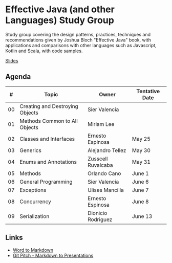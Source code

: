 # Effective Java (and other Languages) Study Group

Study group covering the design patterns, practices, techniques and recommendations given by Joshua Bloch "Effective
Java" book, with applications and comparisons with other languages such as Javascript, Kotlin and Scala, with code
samples.

<a href="https://gitpitch.com/j4Guanatos/effective-java/master">Slides</a>

## Agenda

| #  | Topic                           | Owner              | Tentative Date |
| -- | ------------------------------- | ------------------ | -------------- |
| 00 | Creating and Destroying Objects | Sier Valencia      |                |
| 01 | Methods Common to All Objects   | Miriam Lee         |                |
| 02 | Classes and Interfaces          | Ernesto Espinosa   | May 25         |
| 03 | Generics                        | Alejandro Tellez   | May 30         |
| 04 | Enums and Annotations           | Zusscell Ruvalcaba | May 31         |
| 05 | Methods                         | Orlando Cano       | June 1         |
| 06 | General Programming             | Sier Valencia      | June 6         |
| 07 | Exceptions                      | Ulises Mancilla    | June 7         |
| 08 | Concurrency                     | Ernesto Espinosa   | June 8         |
| 09 | Serialization                   | Dionicio Rodriguez | June 13        |

## Links

* [Word to Markdown](https://word-to-markdown.herokuapp.com/)
* [Git Pitch - Markdown to Presentations](https://gitpitch.com/)
